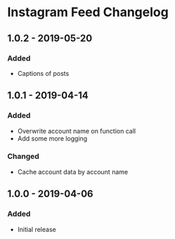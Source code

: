 # Instagram Feed Changelog

## 1.0.2 - 2019-05-20
### Added
- Captions of posts

## 1.0.1 - 2019-04-14
### Added
- Overwrite account name on function call
- Add some more logging
### Changed
- Cache account data by account name

## 1.0.0 - 2019-04-06
### Added
- Initial release
